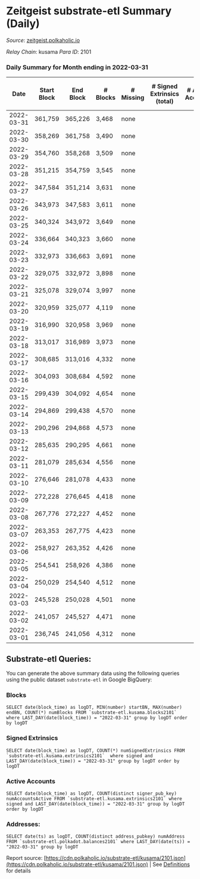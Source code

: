 # Zeitgeist substrate-etl Summary (Daily)

_Source_: [zeitgeist.polkaholic.io](https://zeitgeist.polkaholic.io)

*Relay Chain*: kusama
*Para ID*: 2101



### Daily Summary for Month ending in 2022-03-31


| Date | Start Block | End Block | # Blocks | # Missing | # Signed Extrinsics (total) | # Active Accounts | # Addresses with Balances | # Events | # Transfers | # XCM Transfers In | # XCM Transfers Out |
| ---- | ----------- | --------- | -------- | --------- | --------------------------- | ----------------- | ------------------------- | -------- | ----------- | ------------------ | ------------------- |
| 2022-03-31 | 361,759 | 365,226 | 3,468 | none  |  |  | 5 | 12,486 |   |   |   |
| 2022-03-30 | 358,269 | 361,758 | 3,490 | none  |  |  | 5 | 12,567 |   |   |   |
| 2022-03-29 | 354,760 | 358,268 | 3,509 | none  |  |  | 5 | 12,633 |   |   |   |
| 2022-03-28 | 351,215 | 354,759 | 3,545 | none  |  |  | 5 | 12,762 |   |   |   |
| 2022-03-27 | 347,584 | 351,214 | 3,631 | none  |  |  | 5 | 13,071 |   |   |   |
| 2022-03-26 | 343,973 | 347,583 | 3,611 | none  |  |  | 5 | 13,002 |   |   |   |
| 2022-03-25 | 340,324 | 343,972 | 3,649 | none  |  |  | 5 | 13,137 |   |   |   |
| 2022-03-24 | 336,664 | 340,323 | 3,660 | none  |  |  | 5 | 13,179 |   |   |   |
| 2022-03-23 | 332,973 | 336,663 | 3,691 | none  |  |  | 5 | 13,287 |   |   |   |
| 2022-03-22 | 329,075 | 332,972 | 3,898 | none  |  |  | 5 | 14,037 |   |   |   |
| 2022-03-21 | 325,078 | 329,074 | 3,997 | none  |  |  | 5 | 14,391 |   |   |   |
| 2022-03-20 | 320,959 | 325,077 | 4,119 | none  |  |  | 5 | 14,832 |   |   |   |
| 2022-03-19 | 316,990 | 320,958 | 3,969 | none  |  |  | 5 | 14,289 |   |   |   |
| 2022-03-18 | 313,017 | 316,989 | 3,973 | none  |  |  | 5 | 14,304 |   |   |   |
| 2022-03-17 | 308,685 | 313,016 | 4,332 | none  |  |  | 5 | 16,189 |   |   |   |
| 2022-03-16 | 304,093 | 308,684 | 4,592 | none  |  |  | 5 | 17,442 |   |   |   |
| 2022-03-15 | 299,439 | 304,092 | 4,654 | none  |  |  | 5 | 17,689 |   |   |   |
| 2022-03-14 | 294,869 | 299,438 | 4,570 | none  |  |  | 5 | 17,363 |   |   |   |
| 2022-03-13 | 290,296 | 294,868 | 4,573 | none  |  |  | 5 | 17,371 |   |   |   |
| 2022-03-12 | 285,635 | 290,295 | 4,661 | none  |  |  | 5 | 17,714 |   |   |   |
| 2022-03-11 | 281,079 | 285,634 | 4,556 | none  |  |  | 5 | 17,316 |   |   |   |
| 2022-03-10 | 276,646 | 281,078 | 4,433 | none  |  |  | 5 | 16,846 |   |   |   |
| 2022-03-09 | 272,228 | 276,645 | 4,418 | none  |  |  | 5 | 16,787 |   |   |   |
| 2022-03-08 | 267,776 | 272,227 | 4,452 | none  |  |  | 5 | 16,914 |   |   |   |
| 2022-03-07 | 263,353 | 267,775 | 4,423 | none  |  |  | 5 | 16,808 |   |   |   |
| 2022-03-06 | 258,927 | 263,352 | 4,426 | none  |  |  | 5 | 16,823 |   |   |   |
| 2022-03-05 | 254,541 | 258,926 | 4,386 | none  |  |  | 5 | 16,658 |   |   |   |
| 2022-03-04 | 250,029 | 254,540 | 4,512 | none  |  |  | 5 | 17,149 |   |   |   |
| 2022-03-03 | 245,528 | 250,028 | 4,501 | none  |  |  | 5 | 17,103 |   |   |   |
| 2022-03-02 | 241,057 | 245,527 | 4,471 | none  |  |  | 5 | 16,990 |   |   |   |
| 2022-03-01 | 236,745 | 241,056 | 4,312 | none  |  |  | 5 | 16,431 |   |   |   |

## Substrate-etl Queries:
You can generate the above summary data using the following queries using the public dataset `substrate-etl` in Google BigQuery:


### Blocks
```
SELECT date(block_time) as logDT, MIN(number) startBN, MAX(number) endBN, COUNT(*) numBlocks FROM `substrate-etl.kusama.blocks2101`  where LAST_DAY(date(block_time)) = "2022-03-31" group by logDT order by logDT
```


### Signed Extrinsics
```
SELECT date(block_time) as logDT, COUNT(*) numSignedExtrinsics FROM `substrate-etl.kusama.extrinsics2101`  where signed and LAST_DAY(date(block_time)) = "2022-03-31" group by logDT order by logDT
```


### Active Accounts
```
SELECT date(block_time) as logDT, COUNT(distinct signer_pub_key) numAccountsActive FROM `substrate-etl.kusama.extrinsics2101` where signed and LAST_DAY(date(block_time)) = "2022-03-31" group by logDT order by logDT
```


### Addresses:
```
SELECT date(ts) as logDT, COUNT(distinct address_pubkey) numAddress FROM `substrate-etl.polkadot.balances2101` where LAST_DAY(date(ts)) = "2022-03-31" group by logDT
```



Report source: [https://cdn.polkaholic.io/substrate-etl/kusama/2101.json](https://cdn.polkaholic.io/substrate-etl/kusama/2101.json) | See [Definitions](/DEFINITIONS.md) for details
